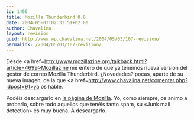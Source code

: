 ```yaml
---
id: 1496
title: Mozilla Thunderbird 0.6
date: 2004-05-03T02:31:51+02:00
author: Chavalina
layout: revision
guid: http://www.wp.chavalina.net/2004/05/03/107-revision/
permalink: /2004/05/03/107-revision/
---
```

Desde <a href=http://www.mozillazine.org/talkback.html?article=4699>Mozillazine</a> me entero de que ya tenemos nueva versión del gestor de correo Mozilla Thunderbird. &iquest;Novedades? pocas, aparte de su nueva imagen, de la que <a href=http://www.chavalina.net/comentar.php?idpost=91>ya os hablé</a>.

Podéis descargarlo en <a href=http://www.mozilla.org/products/thunderbird/>la página de Mozilla</a>. Yo, como siempre, os animo a probarlo, sobre todo aquellos que tenéis tanto spam, su «Junk mail detection» es muy buena. A descargarlo.